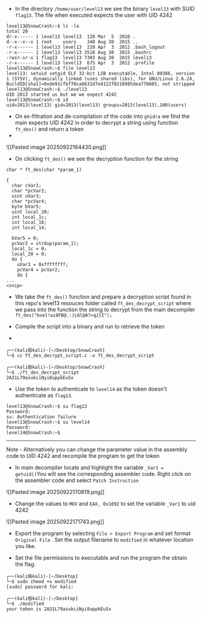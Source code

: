 - In the directory `/home/user/level13` we see the binary `level13` with SUID `flag13`. The file when executed expects the user with UID 4242

```
level13@SnowCrash:~$ ls -la
total 20
dr-x------ 1 level13 level13  120 Mar  5  2016 .
d--x--x--x 1 root    users    340 Aug 30  2015 ..
-r-x------ 1 level13 level13  220 Apr  3  2012 .bash_logout
-r-x------ 1 level13 level13 3518 Aug 30  2015 .bashrc
-rwsr-sr-x 1 flag13  level13 7303 Aug 30  2015 level13
-r-x------ 1 level13 level13  675 Apr  3  2012 .profile
level13@SnowCrash:~$ file level13 
level13: setuid setgid ELF 32-bit LSB executable, Intel 80386, version 1 (SYSV), dynamically linked (uses shared libs), for GNU/Linux 2.6.24, BuildID[sha1]=0xde91cfbf70ca6632d7e4122f8210985dea778605, not stripped
level13@SnowCrash:~$ ./level13 
UID 2013 started us but we we expect 4242
level13@SnowCrash:~$ id
uid=2013(level13) gid=2013(level13) groups=2013(level13),100(users)
```

- On ex-filtration and de-compilation of the code into `ghidra` we find the main expects  UID 4242 in order to decrypt a string using function `ft_des()` and return a token
- 
![[Pasted image 20250922164430.png]]

- On clicking `ft_des()` we see the decryption function for the string
```
char * ft_des(char *param_1)

{
  char cVar1;
  char *pcVar2;
  uint uVar3;
  char *pcVar4;
  byte bVar5;
  uint local_20;
  int local_1c;
  int local_18;
  int local_14;
  
  bVar5 = 0;
  pcVar2 = strdup(param_1);
  local_1c = 0;
  local_20 = 0;
  do {
    uVar3 = 0xffffffff;
    pcVar4 = pcVar2;
    do {
...
<snip>
```

- We take the `ft_des()` function and prepare a decryption script found in this repo's level13 resouces folder called `ft_des_decrypt_script` where we pass into the function the string to decrypt from the main decompiler `ft_des("boe]!ai0FB@.:|L6l@A?>qJ}I");`

- Compile the script into a binary and run to retrieve the token
- 
```
┌──(kali㉿kali)-[~/Desktop/SnowCrash]
└─$ cc ft_des_decrypt_script.c -o ft_des_decrypt_script
                                                                                                                   
┌──(kali㉿kali)-[~/Desktop/SnowCrash]
└─$ ./ft_des_decrypt_script                            
2A31L79asukciNyi8uppkEuSx 
```

- Use the token to authenticate to `level14` as the token doesn't authenticate as `flag13`.

```
level13@SnowCrash:~$ su flag13
Password: 
su: Authentication failure
level13@SnowCrash:~$ su level14
Password: 
level14@SnowCrash:~$ 

```

------------------------------------------------------
Note - Alternatively you can change the parameter value in the assembly code to UID 4242 and recompile the program to get the token

- In main decompiler locate and highlight the variable `_Var1 = getuid()`You will see the corresponding assembler code. Right click on the assembler code and select `Patch Instruction`

![[Pasted image 20250922170819.png]]


- Change the values to `MOV` and `EAX, 0x1092` to set the variable `_Var1` to uid 4242

![[Pasted image 20250922171743.png]]

- Export the program by selecting `File > Export Program` and set format `Original File` . Set the output filename to `modified` in whatever location you like.

- Set the file permissions to executable and run the program the obtain the flag.

```
┌──(kali㉿kali)-[~/Desktop]
└─$ sudo chmod +x modified
[sudo] password for kali: 
                                                                                                                   
┌──(kali㉿kali)-[~/Desktop]
└─$ ./modified            
your token is 2A31L79asukciNyi8uppkEuSx

```

